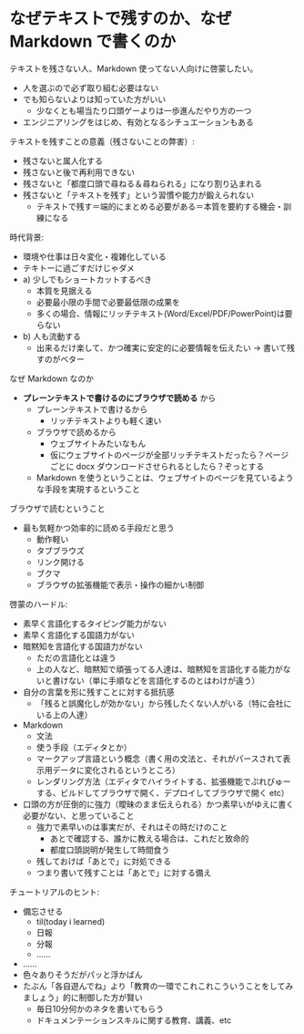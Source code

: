 # なぜテキストで残すのか、なぜ Markdown で書くのか
テキストを残さない人、Markdown 使ってない人向けに啓蒙したい。

- 人を選ぶので必ず取り組む必要はない
- でも知らないよりは知っていた方がいい
  - 少なくとも場当たり口頭ゲーよりは一歩進んだやり方の一つ
- エンジニアリングをはじめ、有効となるシチュエーションもある

テキストを残すことの意義（残さないことの弊害）:

- 残さないと属人化する
- 残さないと後で再利用できない
- 残さないと「都度口頭で尋ねる＆尋ねられる」になり割り込まれる
- 残さないと「テキストを残す」という習慣や能力が鍛えられない
  - テキストで残す＝端的にまとめる必要がある＝本質を要約する機会・訓練になる

時代背景:

- 環境や仕事は日々変化・複雑化している
- テキトーに過ごすだけじゃダメ
- a) 少しでもショートカットするべき
  - 本質を見据える
  - 必要最小限の手間で必要最低限の成果を
  - 多くの場合、情報にリッチテキスト(Word/Excel/PDF/PowerPoint)は要らない
- b) 人も流動する
  - 出来るだけ楽して、かつ確実に安定的に必要情報を伝えたい → 書いて残すのがベター

なぜ Markdown なのか

- **プレーンテキストで書けるのにブラウザで読める** から
  - プレーンテキストで書けるから
    - リッチテキストよりも軽く速い
  - ブラウザで読めるから
    - ウェブサイトみたいなもん
    - 仮にウェブサイトのページが全部リッチテキストだったら？ページごとに docx ダウンロードさせられるとしたら？ぞっとする
  - Markdown を使うということは、ウェブサイトのページを見ているような手段を実現するということ

ブラウザで読むということ

- 最も気軽かつ効率的に読める手段だと思う
  - 動作軽い
  - タブブラウズ
  - リンク開ける
  - ブクマ
  - ブラウザの拡張機能で表示・操作の細かい制御

啓蒙のハードル:

- 素早く言語化するタイピング能力がない
- 素早く言語化する国語力がない
- 暗黙知を言語化する国語力がない
  - ただの言語化とは違う
  - 上の人など、暗黙知で頑張ってる人達は、暗黙知を言語化する能力がないと書けない（単に手順などを言語化するのとはわけが違う）
- 自分の言葉を形に残すことに対する抵抗感
  - 「残ると誤魔化しが効かない」から残したくない人がいる（特に会社にいる上の人達）
- Markdown
  - 文法
  - 使う手段（エディタとか）
  - マークアップ言語という概念（書く用の文法と、それがパースされて表示用データに変化されるというところ）
  - レンダリング方法（エディタでハイライトする、拡張機能でぷれびゅーする、ビルドしてブラウザで開く、デプロイしてブラウザで開く etc）
- 口頭の方が圧倒的に強力（曖昧のまま伝えられる）かつ素早いがゆえに書く必要がない、と思っていること
  - 強力で素早いのは事実だが、それはその時だけのこと
    - あとで確認する、誰かに教える場合は、これだと致命的
    - 都度口頭説明が発生して時間食う
  - 残しておけば「あとで」に対処できる
  - つまり書いて残すことは「あとで」に対する備え

チュートリアルのヒント:

- 備忘させる
  - til(today i learned)
  - 日報
  - 分報
  - ……
- ……
- 色々ありそうだがパッと浮かばん
- たぶん「各自遊んでね」より「教育の一環でこれこれこういうことをしてみましょう」的に制御した方が賢い
  - 毎日10分何かのネタを書いてもらう
  - ドキュメンテーションスキルに関する教育、講義、etc
